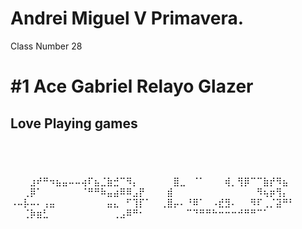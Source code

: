 # Andrei Miguel V Primavera.
Class Number 28 
# #1 Ace Gabriel Relayo Glazer
## Love Playing games
## ⠀⠀⠀⠀⠀⠀⠀⠀⠀⠀⠀⠀⠀⠀
⠀⠀⠀⣰⠞⠛⠲⣦⣤⠤⠤⢴⠏⣦⣈⣷⣚⠉⠻⡄⠀⠀
⠀⠀⠀⣿⣀⠀⠈⠁⠀⠀⠀⢾⡀⢻⡿⠉⠉⣷⡞⠻⣦⠀
⠀⠀⢀⡿⠁⠀⠀⠀⠀⠀⠀⠈⠛⠛⠷⣤⣴⠿⠿⣠⡟⠀
⠀⠀⣾⠀⠀⠀⠀⠀⠀⠀⠀⠀⠀⠀⠀⠀⠻⢦⡶⢻⡄⠀
⠠⠤⡧⠤⠄⢠⣤⠀⠀⠀⠀⠀⠀⠀⠀⣤⣄⠀⠋⢹⡏⠁
⠀⢀⣿⡤⠄⠘⠿⠁⠀⠠⣞⣻⠄⠀⠀⠻⠏⢀⡈⣽⠛⠃
⠀⠀⢈⡷⣶⣃⠀⠀⠀⠀⠀⠀⠀⠀⠀⠀⢀⣠⠿⠛⠂⠀
⠀⠀⠀⠀⠀⠉⠙⠛⠛⠓⠒⠒⠒⠚⠛⠛⠉⠁⠀⠀⠀⠀

